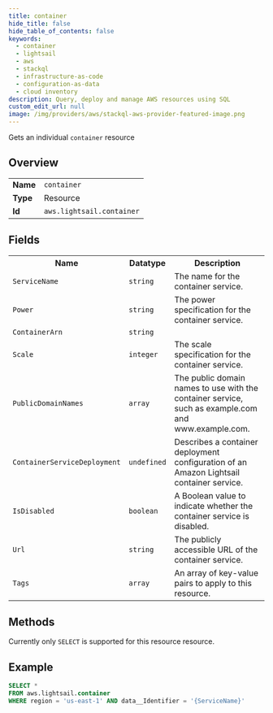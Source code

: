 ```yaml
---
title: container
hide_title: false
hide_table_of_contents: false
keywords:
  - container
  - lightsail
  - aws
  - stackql
  - infrastructure-as-code
  - configuration-as-data
  - cloud inventory
description: Query, deploy and manage AWS resources using SQL
custom_edit_url: null
image: /img/providers/aws/stackql-aws-provider-featured-image.png
---
```

Gets an individual <code>container</code> resource

## Overview
<table><tbody>
<tr><td><b>Name</b></td><td><code>container</code></td></tr>
<tr><td><b>Type</b></td><td>Resource</td></tr>
<tr><td><b>Id</b></td><td><code>aws.lightsail.container</code></td></tr>
</tbody></table>

## Fields
<table><tbody>
<tr><th>Name</th><th>Datatype</th><th>Description</th></tr>
<tr><td><code>ServiceName</code></td><td><code>string</code></td><td>The name for the container service.</td></tr><tr><td><code>Power</code></td><td><code>string</code></td><td>The power specification for the container service.</td></tr><tr><td><code>ContainerArn</code></td><td><code>string</code></td><td></td></tr><tr><td><code>Scale</code></td><td><code>integer</code></td><td>The scale specification for the container service.</td></tr><tr><td><code>PublicDomainNames</code></td><td><code>array</code></td><td>The public domain names to use with the container service, such as example.com and www.example.com.</td></tr><tr><td><code>ContainerServiceDeployment</code></td><td><code>undefined</code></td><td>Describes a container deployment configuration of an Amazon Lightsail container service.</td></tr><tr><td><code>IsDisabled</code></td><td><code>boolean</code></td><td>A Boolean value to indicate whether the container service is disabled.</td></tr><tr><td><code>Url</code></td><td><code>string</code></td><td>The publicly accessible URL of the container service.</td></tr><tr><td><code>Tags</code></td><td><code>array</code></td><td>An array of key-value pairs to apply to this resource.</td></tr>
</tbody></table>

## Methods
Currently only <code>SELECT</code> is supported for this resource resource.

## Example
```sql
SELECT * 
FROM aws.lightsail.container
WHERE region = 'us-east-1' AND data__Identifier = '{ServiceName}'
```

